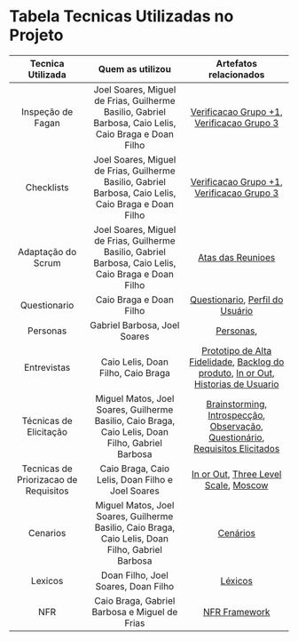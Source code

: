 # **Tabela Tecnicas Utilizadas no Projeto**

| Tecnica Utilizada | Quem as utilizou | Artefatos relacionados |
| :---: | :---: | :---: |
| Inspeção de Fagan | Joel Soares, Miguel de Frias, Guilherme Basilio, Gabriel Barbosa, Caio Lelis, Caio Braga e Doan Filho | [Verificacao Grupo +1](https://requisitos-de-software.github.io/2023.2-BRBMobilidade/verificacao/grupo_4/planejamento_verificacao_grupo4/), [Verificacao Grupo 3](https://requisitos-de-software.github.io/2023.2-BRBMobilidade/verificacao/grupo_3/entrega_1/rich_picture/) |
| Checklists | Joel Soares, Miguel de Frias, Guilherme Basilio, Gabriel Barbosa, Caio Lelis, Caio Braga e Doan Filho | [Verificacao Grupo +1](https://requisitos-de-software.github.io/2023.2-BRBMobilidade/verificacao/grupo_4/planejamento_verificacao_grupo4/), [Verificacao Grupo 3](https://requisitos-de-software.github.io/2023.2-BRBMobilidade/verificacao/grupo_3/entrega_1/rich_picture/) |
| Adaptação do Scrum  | Joel Soares, Miguel de Frias, Guilherme Basilio, Gabriel Barbosa, Caio Lelis, Caio Braga e Doan Filho | [Atas das Reunioes](https://requisitos-de-software.github.io/2023.2-BRBMobilidade/atas/reuniao_01/)  |
| Questionario |  Caio Braga e Doan Filho | [Questionario](https://requisitos-de-software.github.io/2023.2-BRBMobilidade/elicitacao/tecnicas/questionario/?h=questio#historico-de-versoes), [Perfil do Usuário](https://requisitos-de-software.github.io/2023.2-BRBMobilidade/elicitacao/perfil_do_usuario/) |
| Personas | Gabriel Barbosa, Joel Soares | [Personas](https://requisitos-de-software.github.io/2023.2-BRBMobilidade/elicitacao/personas/),  |
| Entrevistas | Caio Lelis, Doan Filho, Caio Braga | [Prototipo de Alta Fidelidade](https://requisitos-de-software.github.io/2023.2-BRBMobilidade/validacao/prototipos/?h=#historico-de-versao), [Backlog do produto](https://requisitos-de-software.github.io/2023.2-BRBMobilidade/modelagem/agil/backlog/?h=), [In or Out](https://requisitos-de-software.github.io/2023.2-BRBMobilidade/elicitacao/priorizacao/in_or_out/?h=), [Historias de Usuario](https://requisitos-de-software.github.io/2023.2-BRBMobilidade/modelagem/agil/historia_de_usuario/?h=#us20-acessar-o-aplicativo-com-e-mail-e-senha)  |
|Técnicas de Elicitação | Miguel Matos, Joel Soares, Guilherme Basilio, Caio Braga, Caio Lelis, Doan Filho, Gabriel Barbosa | [Brainstorming](https://requisitos-de-software.github.io/2023.2-BRBMobilidade/elicitacao/tecnicas/brainstorming/), [Introspecção](https://requisitos-de-software.github.io/2023.2-BRBMobilidade/elicitacao/tecnicas/introspeccao/), [Observação](https://requisitos-de-software.github.io/2023.2-BRBMobilidade/elicitacao/tecnicas/observacao/), [Questionário](https://requisitos-de-software.github.io/2023.2-BRBMobilidade/elicitacao/tecnicas/questionario/), [Requisitos Elicitados](https://requisitos-de-software.github.io/2023.2-BRBMobilidade/elicitacao/requisitos_elicitados/) |
|Tecnicas de Priorizacao de Requisitos | Caio Braga, Caio Lelis, Doan Filho e Joel Soares| [In or Out](https://requisitos-de-software.github.io/2023.2-BRBMobilidade/elicitacao/priorizacao/in_or_out/), [Three Level Scale](https://requisitos-de-software.github.io/2023.2-BRBMobilidade/elicitacao/priorizacao/three_level_scale/), [Moscow](https://requisitos-de-software.github.io/2023.2-BRBMobilidade/elicitacao/priorizacao/moscow/) |
| Cenarios | Miguel Matos, Joel Soares, Guilherme Basilio, Caio Braga, Caio Lelis, Doan Filho, Gabriel Barbosa	 | [Cenários](https://requisitos-de-software.github.io/2023.2-BRBMobilidade/modelagem/cenarios/) |
| Lexicos | Doan Filho, Joel Soares, Doan Filho | [Léxicos](https://requisitos-de-software.github.io/2023.2-BRBMobilidade/modelagem/lexicos/) |
| NFR | Caio Braga, Gabriel Barbosa e Miguel de Frias | [NFR Framework](https://requisitos-de-software.github.io/2023.2-BRBMobilidade/modelagem/agil/nfr/) |